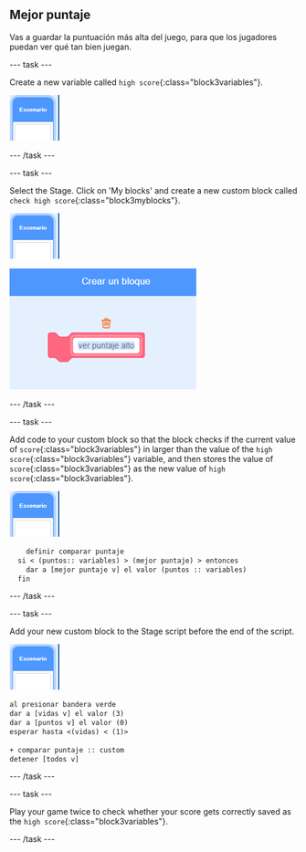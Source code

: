 ## Mejor puntaje

Vas a guardar la puntuación más alta del juego, para que los jugadores puedan ver qué tan bien juegan.

\--- task \---

Create a new variable called `high score`{:class="block3variables"}.

![Stage sprite](images/stage-sprite.png)

\--- /task \---

\--- task \---

Select the Stage. Click on 'My blocks' and create a new custom block called `check high score`{:class="block3myblocks"}.

![Stage sprite](images/stage-sprite.png)

![screenshot](images/dots-custom-1.png)

\--- /task \---

\--- task \---

Add code to your custom block so that the block checks if the current value of `score`{:class="block3variables"} in larger than the value of the `high score`{:class="block3variables"} variable, and then stores the value of `score`{:class="block3variables"} as the new value of `high score`{:class="block3variables"}.

![Stage sprite](images/stage-sprite.png)

```blocks3
    definir comparar puntaje
  si < (puntos:: variables) > (mejor puntaje) > entonces 
    dar a [mejor puntaje v] el valor (puntos :: variables)
  fin
```

\--- /task \---

\--- task \---

Add your new custom block to the Stage script before the end of the script.

![Stage sprite](images/stage-sprite.png)

```blocks3
al presionar bandera verde
dar a [vidas v] el valor (3)
dar a [puntos v] el valor (0)
esperar hasta <(vidas) < (1)>

+ comparar puntaje :: custom
detener [todos v]
```

\--- /task \---

\--- task \---

Play your game twice to check whether your score gets correctly saved as the `high score`{:class="block3variables"}.

\--- /task \---